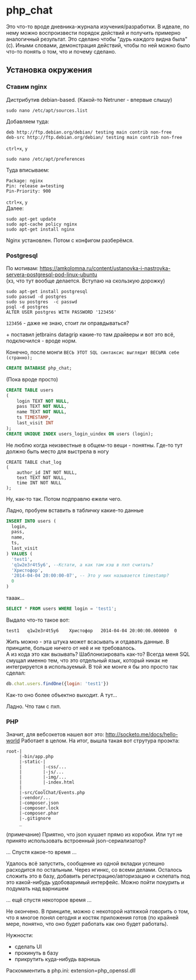 # php_chat

Это что-то вроде дневника-журнала изучения/разработки. В идеале, по нему можно воспроизвести порядок действий и получить примерно аналогичный результат. Это сделано чтобы "дурь каждого видна была" (с). Иными словами, демонстрация действий, чтобы по ней можно было что-то понять о том, что и почему сделано.

## Установка окружения

### Ставим nginx

Дистрибутив debian-based. (Какой-то Netruner - впервые слышу)

```
sudo nano /etc/apt/sources.list
```
Добавляем туда:

```
deb http://ftp.debian.org/debian/ testing main contrib non-free
deb-src http://ftp.debian.org/debian/ testing main contrib non-free
```
`ctrl+x`, `y`

```
sudo nano /etc/apt/preferences
```
Туда вписываем:

```
Package: nginx
Pin: release a=testing
Pin-Priority: 900
```
`ctrl+x`, `y`  
Далее:

```
sudo apt-get update
sudo apt-cache policy nginx
sudo apt-get install nginx
```
Nginx установлен. Потом с конфигом разберёмся.

### Postgresql

По мотивам: https://amkolomna.ru/content/ustanovka-i-nastroyka-servera-postgresql-pod-linux-ubuntu   
(хз, что тут вообще делается. Вступаю на скользкую дорожку)  

```
sudo apt-get install postgresql
sudo passwd -d postgres
sudo su postgres  -c passwd
psql -d postgres
ALTER USER postgres WITH PASSWORD '123456'
```
`123456` - даже не знаю, стоит ли оправдываться?

\+ поставил jetbrains datagrip какие-то там драйверы и вот это всё, подключился - вроде норм.

Конечно, после монги `ВЕСЬ ЭТОТ SQL синтаксис выглядит ВЕСЬМА себе (странно);`

```SQL
CREATE DATABASE php_chat;
```
(Пока вроде просто)

```SQL
CREATE TABLE users
(
    login TEXT NOT NULL,
    pass TEXT NOT NULL,
    name TEXT NOT NULL,
    ts TIMESTAMP,
    last_visit INT
);
CREATE UNIQUE INDEX users_login_uindex ON users (login);
```
Не люблю когда неизвестные в общем-то вещи - понятны. Где-то тут должно быть место для выстрела в ногу  

``` 
CREATE TABLE chat_log
(
    author_id INT NOT NULL,
    text TEXT NOT NULL,
    time INT NOT NULL
);
```

Ну, как-то так. Потом подправлю ежели чего.

Ладно, пробуем вставить в табличку какие-то данные

```SQL
INSERT INTO users (
  login,
  pass,
  name,
  ts,
  last_visit
) VALUES (
  'test1',
  'q1w2e3r4t5y6', --Кстати, а как там хэш в пхп считать?
  'Христофор',
  '2014-04-04 20:00:00-07', -- Это у них называется timestamp?
  0
)
```
тааак...
```SQL
SELECT * FROM users WHERE login = 'test1';
```
Выдало что-то такое вот:
```
test1	q1w2e3r4t5y6	Христофор	2014-04-04 20:00:00.000000	0
```
Жить можно - эта штука может всасывать и отдавать данные. В принципе, больше ничего от неё и не требовалось.  
А из кода это как вызывать? Шаблонизировать как-то? Всегда меня SQL смущал именно тем, что это отдельный язык, который никак не интегрируется в используемый. В той же монге я бы это просто так сделал:
```javascript
db.chat.users.findOne({login: 'test1'})
```
Как-то оно более объектно выходит. А тут...

Ладно. Что там с пхп.

### PHP

Значит, для вебсокетов нашел вот это: http://socketo.me/docs/hello-world
Работает в целом.
На итог, вышла такая вот струтура проэкта:
```
root-|
     |-bin/app.php
     |-static-|
     |        |-css/...
     |        |-js/...
     |        |-img/...
     |        |-index.html
     |        _
     |-src/CoolChat/Events.php
     |-vendor/...
     |-composer.json
     |-composer.lock
     |-composer.phar
     |-.gitignore
     _
```
(примечание) Приятно, что json кушает прямо из коробки. Или тут не принято использовать встроенный json-сериализатор?

... Спустя какое-то время ...

Удалось всё запустить, сообщение из одной вкладки успешно расходится по остальным. Через нгинкс, со всеми делами.
Осталось сложить это в базу, добавить регистрацию/авторизацию и склепать под это какой-нибудь удобоваримый интерфейс. Можно пойти покурить и подумать над варнишем

... ещё спустя некоторое время ...

Не окончено. В принципе, можно с некоторой натяжкой говорить о том, что я многое понял сегодня и костяк приложения готов (по крайней мере, понятно, что оно будет работать как оно будет работать).

Нужности:
- сделать UI
- прокинуть в базу
- прикрутить куда-нибудь варнишь

Раскомментить в php.ini:
extension=php_openssl.dll
